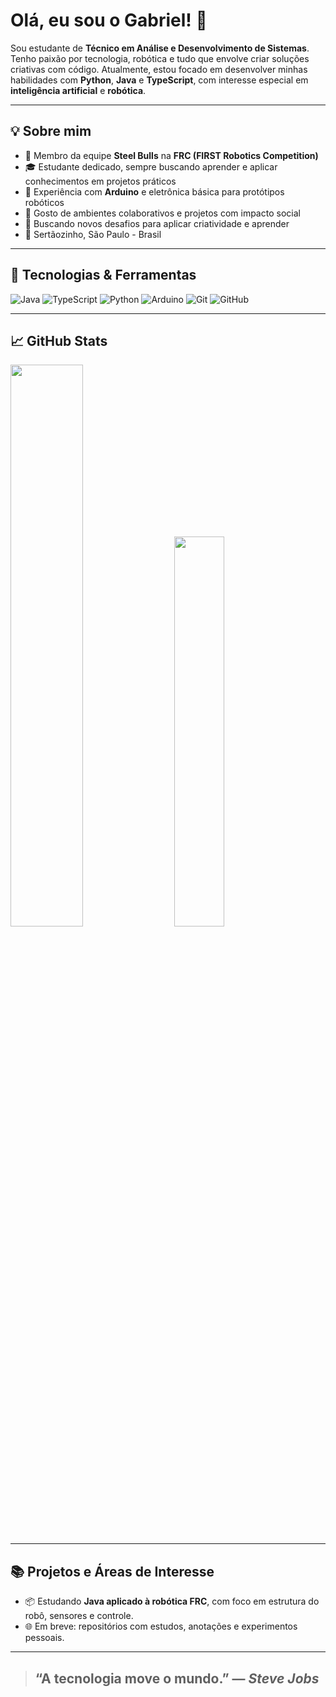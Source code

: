 # Olá, eu sou o Gabriel! 👋

Sou estudante de **Técnico em Análise e Desenvolvimento de Sistemas**. Tenho paixão por tecnologia, robótica e tudo que envolve criar soluções criativas com código. Atualmente, estou focado em desenvolver minhas habilidades com **Python**, **Java** e **TypeScript**, com interesse especial em **inteligência artificial** e **robótica**.

---

## 💡 Sobre mim

- 🤖 Membro da equipe **Steel Bulls** na **FRC (FIRST Robotics Competition)**
- 🎓 Estudante dedicado, sempre buscando aprender e aplicar conhecimentos em projetos práticos
- 🧠 Experiência com **Arduino** e eletrônica básica para protótipos robóticos
- 🌈 Gosto de ambientes colaborativos e projetos com impacto social
- 🌱 Buscando novos desafios para aplicar criatividade e aprender
- 📍 Sertãozinho, São Paulo - Brasil

---

## 🚀 Tecnologias & Ferramentas

![Java](https://img.shields.io/badge/Java-ED8B00?style=for-the-badge&logo=java&logoColor=white)
![TypeScript](https://img.shields.io/badge/TypeScript-3178C6?style=for-the-badge&logo=typescript&logoColor=white)
![Python](https://img.shields.io/badge/Python-3776AB?style=for-the-badge&logo=python&logoColor=white)
![Arduino](https://img.shields.io/badge/Arduino-00979D?style=for-the-badge&logo=arduino&logoColor=white)
![Git](https://img.shields.io/badge/Git-F05032?style=for-the-badge&logo=git&logoColor=white)
![GitHub](https://img.shields.io/badge/GitHub-181717?style=for-the-badge&logo=github&logoColor=white)

---

## 📈 GitHub Stats

<div class='container'>
  <img style="height: auto; width: 48%;" class="img" src="https://github-readme-stats.vercel.app/api?username=gab-fran&show_icons=true&theme=transparent&?locale=pt_BR&hide_border=true" />
&nbsp;
&nbsp;
  <img style="height: auto; width: 40%;" class="img" src="https://github-readme-stats.vercel.app/api/top-langs?username=gab-fran&layout=compact&langs_count=8&card_width=250&theme=transparent&?locale=pt_BR&hide_border=true" /></div>
</div>

---

## 📚 Projetos e Áreas de Interesse

- 📦 Estudando **Java aplicado à robótica FRC**, com foco em estrutura do robô, sensores e controle.
- 🌐 Em breve: repositórios com estudos, anotações e experimentos pessoais.

---

<!-- ## 🌐 Onde me encontrar

- [LinkedIn](https://www.linkedin.com/in/seu-usuario-aqui)
- [Instagram](https://www.instagram.com/seu-usuario-aqui)
- [Twitter/X](https://twitter.com/seu-usuario-aqui)
- [Portfólio Pessoal](https://seu-portfolio-aqui.com)

--- -->

> ## “A tecnologia move o mundo.” — *Steve Jobs*


